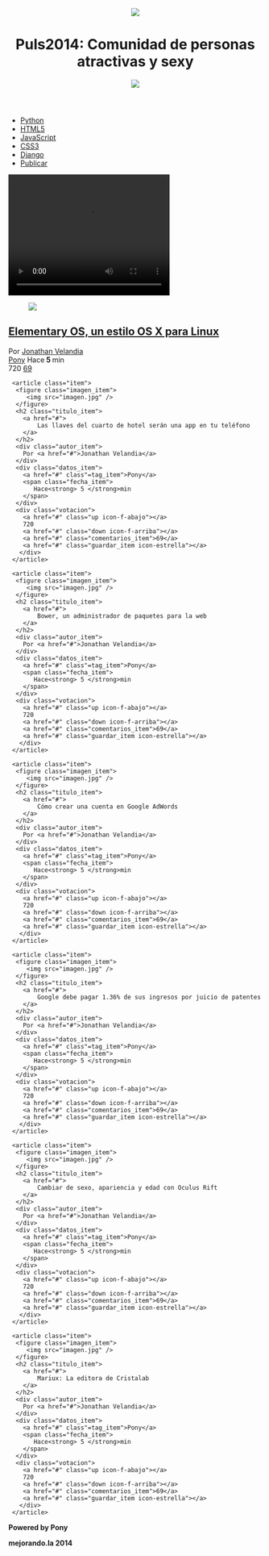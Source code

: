 <!DOCTYPE html>
<html lang="es">
<head>
  <meta charset="utf-8"/>
  <meta name="description" content="Proyecto de la primera generación
  del curso de diseño web online" />
  <meta name="viewport" content="width=device-width, minimum-scale=1, maximum-scale=1"/>
  <title>Puls2014: Comunidad de personas atracticas y sexy</title>
  <link href='http://fonts.googleapis.com/css?family=Open+Sans:400,700' rel='stylesheet' type='text/css'>
  <link rel="stylesheet" href="normalize.css" />
  <link rel="stylesheet" href="estilos.css" />
</head>
<body>
  <header>
     <figure id="logo">
       <img src="logo.png" />
     </figure>
     <h1>
        Puls2014: Comunidad de personas atractivas y sexy
     </h1>
     <figure id="avatar">
       <img src="avatar.jpg" />
     </figure>
  </header>
  <nav>
    <ul>
      <li><a href="#">Python</a></li>
      <li><a href="#">HTML5</a></li>
      <li><a href="#">JavaScript</a></li>
      <li><a href="#">CSS3</a></li>
      <li><a href="#">Django</a></li>
      <li id="publicar_nav">
          <a href="#" class="icon-lapiz">Publicar</a>
      </li>
     </ul>     
  </nav>
  <video width="320" height="240" controls>
  <source src="lecturas.mp4" type="video/mp4">
  <source src="lecturas.ogg" type="video/ogg">
   <!-- Actualiza tu navegador-->
   </video>
  <section id="contenido">
    <article class="item">
      <figure class="imagen_item">
         <img src="imagen.jpg" />
      </figure>
      <h2 class="titulo_item">
        <a href="#">
            Elementary OS, un estilo OS X para Linux
        </a> 
      </h2>
      <div class="autor_item">
        Por <a href="#">Jonathan Velandia</a>
      </div>
      <div class="datos_item">
        <a href="#" class"=tag_item">Pony</a>
        <span class="fecha_item">
           Hace<strong> 5 </strong>min
        </span>
      </div>
      <div class="votacion">
        <a href="#" class="up icon-f-abajo"></a>
        720
        <a href="#" class="down icon-f-arriba"></a>
        <a href="#" class="comentarios_item">69</a>
        <a href="#" class="guardar_item icon-estrella"></a>
       </div>
     </article>
     
     <article class="item">
      <figure class="imagen_item">
         <img src="imagen.jpg" />
      </figure>
      <h2 class="titulo_item">
        <a href="#">
            Las llaves del cuarto de hotel serán una app en tu teléfono
        </a> 
      </h2>
      <div class="autor_item">
        Por <a href="#">Jonathan Velandia</a>
      </div>
      <div class="datos_item">
        <a href="#" class"=tag_item">Pony</a>
        <span class="fecha_item">
           Hace<strong> 5 </strong>min
        </span>
      </div>
      <div class="votacion">
        <a href="#" class="up icon-f-abajo"></a>
        720
        <a href="#" class="down icon-f-arriba"></a>
        <a href="#" class="comentarios_item">69</a>
        <a href="#" class="guardar_item icon-estrella"></a>
       </div>
     </article>
     
     <article class="item">
      <figure class="imagen_item">
         <img src="imagen.jpg" />
      </figure>
      <h2 class="titulo_item">
        <a href="#">
            Bower, un administrador de paquetes para la web
        </a> 
      </h2>
      <div class="autor_item">
        Por <a href="#">Jonathan Velandia</a>
      </div>
      <div class="datos_item">
        <a href="#" class"=tag_item">Pony</a>
        <span class="fecha_item">
           Hace<strong> 5 </strong>min
        </span>
      </div>
      <div class="votacion">
        <a href="#" class="up icon-f-abajo"></a>
        720
        <a href="#" class="down icon-f-arriba"></a>
        <a href="#" class="comentarios_item">69</a>
        <a href="#" class="guardar_item icon-estrella"></a>
       </div>
     </article>
     
     <article class="item">
      <figure class="imagen_item">
         <img src="imagen.jpg" />
      </figure>
      <h2 class="titulo_item">
        <a href="#">
            Cómo crear una cuenta en Google AdWords
        </a> 
      </h2>
      <div class="autor_item">
        Por <a href="#">Jonathan Velandia</a>
      </div>
      <div class="datos_item">
        <a href="#" class"=tag_item">Pony</a>
        <span class="fecha_item">
           Hace<strong> 5 </strong>min
        </span>
      </div>
      <div class="votacion">
        <a href="#" class="up icon-f-abajo"></a>
        720
        <a href="#" class="down icon-f-arriba"></a>
        <a href="#" class="comentarios_item">69</a>
        <a href="#" class="guardar_item icon-estrella"></a>
       </div>
     </article>
     
     <article class="item">
      <figure class="imagen_item">
         <img src="imagen.jpg" />
      </figure>
      <h2 class="titulo_item">
        <a href="#">
            Google debe pagar 1.36% de sus ingresos por juicio de patentes
        </a> 
      </h2>
      <div class="autor_item">
        Por <a href="#">Jonathan Velandia</a>
      </div>
      <div class="datos_item">
        <a href="#" class"=tag_item">Pony</a>
        <span class="fecha_item">
           Hace<strong> 5 </strong>min
        </span>
      </div>
      <div class="votacion">
        <a href="#" class="up icon-f-abajo"></a>
        720
        <a href="#" class="down icon-f-arriba"></a>
        <a href="#" class="comentarios_item">69</a>
        <a href="#" class="guardar_item icon-estrella"></a>
       </div>
     </article>
     
     <article class="item">
      <figure class="imagen_item">
         <img src="imagen.jpg" />
      </figure>
      <h2 class="titulo_item">
        <a href="#">
            Cambiar de sexo, apariencia y edad con Oculus Rift
        </a> 
      </h2>
      <div class="autor_item">
        Por <a href="#">Jonathan Velandia</a>
      </div>
      <div class="datos_item">
        <a href="#" class"=tag_item">Pony</a>
        <span class="fecha_item">
           Hace<strong> 5 </strong>min
        </span>
      </div>
      <div class="votacion">
        <a href="#" class="up icon-f-abajo"></a>
        720
        <a href="#" class="down icon-f-arriba"></a>
        <a href="#" class="comentarios_item">69</a>
        <a href="#" class="guardar_item icon-estrella"></a>
       </div>
     </article>
     
     <article class="item">
      <figure class="imagen_item">
         <img src="imagen.jpg" />
      </figure>
      <h2 class="titulo_item">
        <a href="#">
            Mariux: La editora de Cristalab
        </a> 
      </h2>
      <div class="autor_item">
        Por <a href="#">Jonathan Velandia</a>
      </div>
      <div class="datos_item">
        <a href="#" class"=tag_item">Pony</a>
        <span class="fecha_item">
           Hace<strong> 5 </strong>min
        </span>
      </div>
      <div class="votacion">
        <a href="#" class="up icon-f-abajo"></a>
        720
        <a href="#" class="down icon-f-arriba"></a>
        <a href="#" class="comentarios_item">69</a>
        <a href="#" class="guardar_item icon-estrella"></a>
       </div>
     </article>
  </section>
  <footer>
  <p>
    <strong>Powered by Pony</strong>
  </p>
  <p>
    <strong>mejorando.la 2014</strong>
  </p>
  </footer>
 </body>
 </html>
